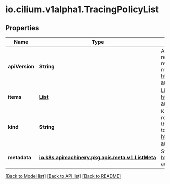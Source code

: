 # io.cilium.v1alpha1.TracingPolicyList
## Properties

| Name | Type | Description | Notes |
|------------ | ------------- | ------------- | -------------|
| **apiVersion** | **String** | APIVersion defines the versioned schema of this representation of an object. Servers should convert recognized schemas to the latest internal value, and may reject unrecognized values. More info: https://git.k8s.io/community/contributors/devel/sig-architecture/api-conventions.md#resources | [optional] [default to null] |
| **items** | [**List**](io.cilium.v1alpha1.TracingPolicy.md) | List of tracingpolicies. More info: https://git.k8s.io/community/contributors/devel/sig-architecture/api-conventions.md | [default to null] |
| **kind** | **String** | Kind is a string value representing the REST resource this object represents. Servers may infer this from the endpoint the client submits requests to. Cannot be updated. In CamelCase. More info: https://git.k8s.io/community/contributors/devel/sig-architecture/api-conventions.md#types-kinds | [optional] [default to null] |
| **metadata** | [**io.k8s.apimachinery.pkg.apis.meta.v1.ListMeta**](io.k8s.apimachinery.pkg.apis.meta.v1.ListMeta.md) | Standard list metadata. More info: https://git.k8s.io/community/contributors/devel/sig-architecture/api-conventions.md#types-kinds | [optional] [default to null] |

[[Back to Model list]](../README.md#documentation-for-models) [[Back to API list]](../README.md#documentation-for-api-endpoints) [[Back to README]](../README.md)

